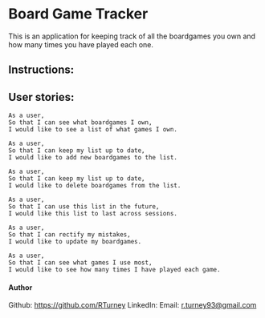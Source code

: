 # Board Game Tracker

This is an application for keeping track of all the boardgames you own and how many times you have played each one.

## Instructions:



## User stories:

```
As a user, 
So that I can see what boardgames I own, 
I would like to see a list of what games I own.
``` 

```
As a user, 
So that I can keep my list up to date, 
I would like to add new boardgames to the list.
```

```
As a user, 
So that I can keep my list up to date, 
I would like to delete boardgames from the list.
```
```
As a user, 
So that I can use this list in the future, 
I would like this list to last across sessions.
```

```
As a user, 
So that I can rectify my mistakes, 
I would like to update my boardgames. 
```

```
As a user, 
So that I can see what games I use most, 
I would like to see how many times I have played each game. 
```
#### Author

Github: https://github.com/RTurney
LinkedIn: 
Email: r.turney93@gmail.com
